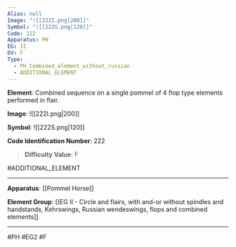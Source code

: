 ```yaml
---
Alias: null
Image: "![[222I.png|200]]"
Symbol: "![[222S.png|120]]"
Code: 222
Apparatus: PH
EG: II
DV: F
Type:
  - PH_Combined_element_without_russian
  - ADDITIONAL_ELEMENT
---
```

**Element**: Combined sequence on a single pommel of 4 flop type elements performed in flair.

**Image**:
![[222I.png|200]]

**Symbol**:
![[222S.png|120]]

**Code Identification Number**: 222

>**Difficulty Value**: F

#ADDITIONAL_ELEMENT
___
**Apparatus**: [[Pommel Horse]]

**Element Group**: [[EG II - Circle and flairs, with and-or without spindles and handstands, Kehrswings, Russian wendeswings, flops and combined elements]]
___
#PH #EG2 #F
